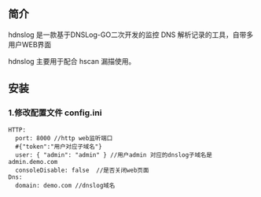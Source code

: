 简介
---
hdnslog 是一款基于DNSLog-GO二次开发的监控 DNS 解析记录的工具，自带多用户WEB界面

hdnslog 主要用于配合 hscan 漏描使用。

安装
---
### 1.修改配置文件 config.ini

```
HTTP:
  port: 8000 //http web监听端口
  #{"token":"用户对应子域名"}
  user: { "admin": "admin" } //用户admin 对应的dnslog子域名是 admin.demo.com
  consoleDisable: false  //是否关闭web页面
Dns:
  domain: demo.com //dnslog域名
```

